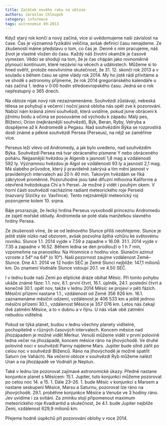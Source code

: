 ```yaml
---
title: Začátek nového roku na obloze
authors: Jaroslav Chloupek
category: informace
tags: astronomie 49-2013
---
```


Když starý rok končí a nový začíná, více si uvědomujeme naši závislost na čase. Čas je významná fyzikální veličina, avšak definici času nenajdeme. Ze zkušenosti máme představu o tom, co čas je. Denně s ním pracujeme, náš život je vlastně vložen do času. Každý náš životní okamžik je časově vymezen. Vědci se shodují na tom, že je čas chápán jako rovnoměrně plynoucí kontinuum, které nezávisí na věcech a událostech. Můžeme si to hned ověřit, protože neovlivníme skutečnost, že 31. 12. skončí rok 2013 a v souladu s během času se ujme vlády rok 2014. My ho jistě rádi přivítáme a ve shodě s astronomy přijmeme, že rok 2014 gregoriánského kalendáře u nás začíná 1. ledna v 0:00 hodin středoevropského času. Jedná se o rok nepřestupný o 365 dnech.

Na obloze nijak nový rok nezaznamenáme. Souhvězdí zůstávají, nebeská tělesa se pohybují a večerní i noční jasná obloha nás opět zve k pozorování. Nabízí nám krásná zimní souhvězdí, která uvidíme, pokud jsme obráceni k jižnímu bodu a očima se posouváme od východu k západu: Malý pes, Blíženci, Orion (nejkrásnější souhvězdí), Býk, Beran, Ryby, Velryba a dospějeme až k Andromedě a Pegasu. Nad souhvězdím Býka se rozprostírá dosti známé a pěkné souhvězdí Persea (Perseus), na nějž se zaměříme více.

Perseus leží vlevo od Andromedy, a jak bylo uvedeno, nad souhvězdím Býka. Souhvězdí Persea má tvar obráceného písmene Y nebo obráceného poháru. Nejjasnější hvězdou je Algenib s jasností 1,8 mag a vzdáleností 592 ly. Významnou hvězdou je Algol se vzdáleností 93 ly a jasností 2,1 mag. Má slabého průvodce, který ji pravidelně zakrývá a tím mění jasnost v pravidelných intervalech asi 20 h 40 min. Takovým hvězdám se říká zákrytově proměnné. Pozoruhodné jsou také difuzní mlhovina Kalifornie a otevřená hvězdokupa Chí a h Persei. Je možné ji vidět i pouhým okem. V horní části souhvězdí nacházíme radiant meteorického roje Perseid (nazvaný Slzičky sv. Vavřince). Tento nejznámější meteorický roj pozorujeme kolem 10. srpna.

Báje prozrazuje, že řecký hrdina Perseus vysvobodil princeznu Andromedu ze zajetí mořské obludy. Andromeda se poté stala manželkou slavného hrdiny Persea.

Ze zkušenosti víme, že se od lednového Slunce příliš neohřejeme. Slunce je ještě stále nízko nad obzorem, avšak pozvolna šplhá vzhůru ke světovému rovníku. Slunce 1.1. 2014 vyjde v 7.59 a zapadne v 16.09. 31.1. 2014 vyjde v 7.35 a zapadne v 16.52. Během ledna se den prodlouží o 1 h 7 min, vzpomeňme na pranostiku: Na Hromnice o hodinu více. Sluneční azimut vzroste z 54° na 64° (o 10°). Naši pozornost zaujme vzdálenost Země–Slunce. Dne 4.1. 2014 ve 12 hodin SEČ je Země Slunci nejblíže: 147,1 milionů km. Do znamení Vodnáře Slunce vstoupí 20.1. ve 4.50 SEČ.

I v lednu bude naši Zemi po eliptické dráze obíhat Měsíc. Při tomto pohybu ukáže známé fáze: 1.1. nov, 8.1. první čtvrt, 16.1. úplněk, 24.1. poslední čtvrt a konečně 30.1. opět nov, takže v lednu 2014 Měsíc se projeví v pěti fázích. Měsíční přízemí nastane 1.1., vzdálenost od Země 356 926 km. 16.1. zaznamenáme měsíční odzemí, vzdálenost je 406 533 km a ještě jednou měsíční přízemí 30.1., vzdálenost Měsíce je 357 076 km. Letos nás čekají dvě zatmění Měsíce, a to v dubnu a v říjnu. U nás však obě zatmění nebudou viditelná.

Pokud se týká planet, budou v lednu všechny planety viditelné, pochopitelně v různých časových intervalech. Koncem měsíce nad jihozápadem je možné vidět Merkur. Venuši můžeme vidět v první polovině ledna večer na jihozápadě, koncem měsíce ráno na jihovýchodě. Ve druhé polovině noci v souhvězdí Panny najdeme Mars. Jupiter bude silně zářit po celou noc v souhvězdí Blíženců. Ráno na jihovýchodě je možné spatřit Saturn (ve Vahách). Na večerní obloze v souhvězdí Ryb můžeme nalézt Uran a na jihozápadě ve Vodnáři je Neptun.

Také v lednu lze pozorovat zajímavé astronomické úkazy. Předně nastane konjunkce planet s Měsícem: 15.1. Jupiter, tuto konjunkci můžeme pozorovat po celou noc 14. a 15. 1. Dále 23–26. 1. bude Měsíc v konjunkci s Marsem a nastane seskupení Měsíce, Marsu a Saturnu, pozorovat lze ráno na jihovýchodě. 29.1. proběhne konjunkce Měsíce a Venuše ve 3 hodiny ráno. Jev uvidíme i za svítání. Za zmínku stojí připomenout maximum meteorického roje Kvadrantid a skutečnost, že 4.1. bude Jupiter nejblíže Zemi, vzdálenost 629,9 milionů km.

Přejeme hodně úspěchů při pozorování oblohy v roce 2014.